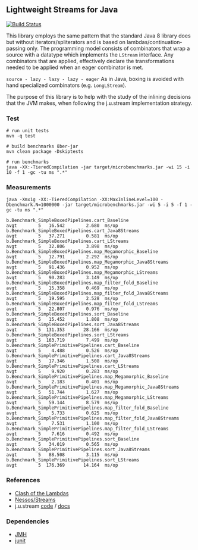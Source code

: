 ## Lightweight Streams for Java

[![Build Status](https://travis-ci.org/biboudis/lightweight-streams.svg?branch=master)](https://travis-ci.org/biboudis/lightweight-streams)

This library employs the same pattern that the standard Java 8 library does but
without iterators/spliterators and is based on lambdas/continuation-passing
only. The programming model consists of combinators that wrap a source with a
datatype which implements the ```LStream``` interface. Any combinators that
are applied, effectively declare the transformations needed to be applied when
an eager combinator is met. 

``` source - lazy - lazy - lazy - eager ```
As in Java, boxing is avoided with hand specialized
combinators (e.g. ```LongLStream```). 

The purpose of this library is to help with the study of the inlining decisions
that the JVM makes, when following the j.u.stream implementation strategy.

### Test
```shell 
# run unit tests
mvn -q test

# build benchmarks über-jar
mvn clean package -Dskiptests

# run benchmarks
java -XX:-TieredCompilation -jar target/microbenchmarks.jar -wi 15 -i 10 -f 1 -gc -tu ms ".*"
```
### Measurements
```
java -Xmx1g -XX:-TieredCompilation -XX:MaxInlineLevel=100 -Dbenchmark.N=1000000 -jar target/microbenchmarks.jar -wi 5 -i 5 -f 1 -gc -tu ms ".*"

b.Benchmark_SimpleBoxedPipelines.cart_Baseline                       avgt        5   16.542        2.680  ms/op
b.Benchmark_SimpleBoxedPipelines.cart_Java8Streams                   avgt        5   37.271        0.581  ms/op
b.Benchmark_SimpleBoxedPipelines.cart_LStreams                       avgt        5   32.806        3.898  ms/op
b.Benchmark_SimpleBoxedPipelines.map_Megamorphic_Baseline            avgt        5   12.791        2.292  ms/op
b.Benchmark_SimpleBoxedPipelines.map_Megamorphic_Java8Streams        avgt        5   91.436        0.952  ms/op
b.Benchmark_SimpleBoxedPipelines.map_Megamorphic_LStreams            avgt        5   90.283        3.149  ms/op
b.Benchmark_SimpleBoxedPipelines.map_filter_fold_Baseline            avgt        5   15.358        0.469  ms/op
b.Benchmark_SimpleBoxedPipelines.map_filter_fold_Java8Streams        avgt        5   19.595        2.528  ms/op
b.Benchmark_SimpleBoxedPipelines.map_filter_fold_LStreams            avgt        5   22.807        0.976  ms/op
b.Benchmark_SimpleBoxedPipelines.sort_Baseline                       avgt        5   15.452        1.808  ms/op
b.Benchmark_SimpleBoxedPipelines.sort_Java8Streams                   avgt        5  131.353       28.166  ms/op
b.Benchmark_SimpleBoxedPipelines.sort_LStreams                       avgt        5  163.719        7.499  ms/op
b.Benchmark_SimplePrimitivePipelines.cart_Baseline                   avgt        5    4.488        0.526  ms/op
b.Benchmark_SimplePrimitivePipelines.cart_Java8Streams               avgt        5   17.346        1.508  ms/op
b.Benchmark_SimplePrimitivePipelines.cart_LStreams                   avgt        5    9.920        0.283  ms/op
b.Benchmark_SimplePrimitivePipelines.map_Megamorphic_Baseline        avgt        5    2.183        0.401  ms/op
b.Benchmark_SimplePrimitivePipelines.map_Megamorphic_Java8Streams    avgt        5   51.744        1.627  ms/op
b.Benchmark_SimplePrimitivePipelines.map_Megamorphic_LStreams        avgt        5   59.144        8.579  ms/op
b.Benchmark_SimplePrimitivePipelines.map_filter_fold_Baseline        avgt        5    5.733        0.625  ms/op
b.Benchmark_SimplePrimitivePipelines.map_filter_fold_Java8Streams    avgt        5    7.531        1.100  ms/op
b.Benchmark_SimplePrimitivePipelines.map_filter_fold_LStreams        avgt        5    7.616        0.492  ms/op
b.Benchmark_SimplePrimitivePipelines.sort_Baseline                   avgt        5   34.019        0.565  ms/op
b.Benchmark_SimplePrimitivePipelines.sort_Java8Streams               avgt        5   88.508        3.115  ms/op
b.Benchmark_SimplePrimitivePipelines.sort_LStreams                   avgt        5  176.369       14.164  ms/op
```
 
### References
* [Clash of the Lambdas](http://biboudis.github.io/clashofthelambdas/)
* [Nessos/Streams](https://github.com/nessos/Streams)
* j.u.stream [code](http://hg.openjdk.java.net/jdk9/jdk9/jdk/file/tip/src/java.base/share/classes/java/util/stream) / [docs](http://docs.oracle.com/javase/8/docs/api/java/util/stream/package-summary.html)

### Dependencies
* [JMH](http://openjdk.java.net/projects/code-tools/jmh/)
* [junit](http://junit.org/)
